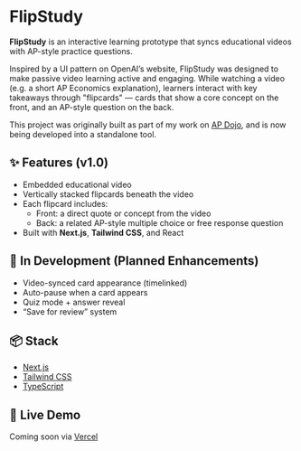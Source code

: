 # FlipStudy

**FlipStudy** is an interactive learning prototype that syncs educational videos with AP-style practice questions.

Inspired by a UI pattern on OpenAI’s website, FlipStudy was designed to make passive video learning active and engaging. While watching a video (e.g. a short AP Economics explanation), learners interact with key takeaways through "flipcards" — cards that show a core concept on the front, and an AP-style question on the back.

This project was originally built as part of my work on [AP Dojo](https://apdojo.com), and is now being developed into a standalone tool.

## ✨ Features (v1.0)

- Embedded educational video
- Vertically stacked flipcards beneath the video
- Each flipcard includes:
  - Front: a direct quote or concept from the video
  - Back: a related AP-style multiple choice or free response question
- Built with **Next.js**, **Tailwind CSS**, and React

## 🚧 In Development (Planned Enhancements)
- Video-synced card appearance (timelinked)
- Auto-pause when a card appears
- Quiz mode + answer reveal
- “Save for review” system

## 📦 Stack
- [Next.js](https://nextjs.org/)
- [Tailwind CSS](https://tailwindcss.com/)
- [TypeScript](https://www.typescriptlang.org/)

## 🚀 Live Demo
Coming soon via [Vercel](https://vercel.com/)

